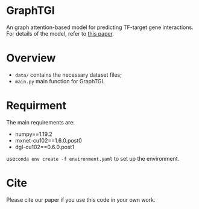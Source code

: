 # GraphTGI
 An graph attention-based model for predicting TF-target gene interactions.
 For details of the model, refer to [this paper](https://doi.org/10.1093/bib/bbac148).
 
 
# Overview

- `data/` contains the necessary dataset files;
- `main.py` main function for GraphTGI.

# Requirment

The main requirements are:

- numpy==1.19.2
- mxnet-cu102==1.6.0.post0
- dgl-cu102==0.6.0.post1
 
 use`conda env create -f environment.yaml` to set up the environment.
 
# Cite
Please cite our paper if you use this code in your own work.



